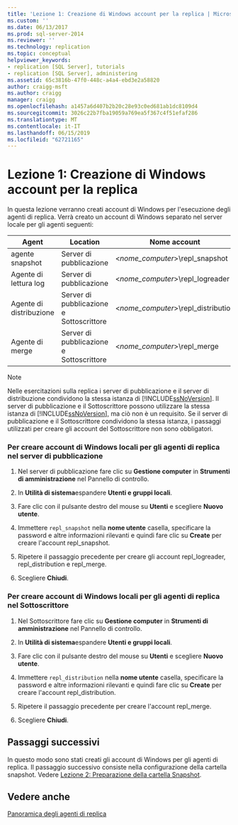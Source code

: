 ```yaml
---
title: 'Lezione 1: Creazione di Windows account per la replica | Microsoft Docs'
ms.custom: ''
ms.date: 06/13/2017
ms.prod: sql-server-2014
ms.reviewer: ''
ms.technology: replication
ms.topic: conceptual
helpviewer_keywords:
- replication [SQL Server], tutorials
- replication [SQL Server], administering
ms.assetid: 65c3816b-47f0-448c-a4a4-ebd3e2a58820
author: craigg-msft
ms.author: craigg
manager: craigg
ms.openlocfilehash: a1457a6d407b2b20c28e93c0ed681ab1dc8109d4
ms.sourcegitcommit: 3026c22b7fba19059a769ea5f367c4f51efaf286
ms.translationtype: MT
ms.contentlocale: it-IT
ms.lasthandoff: 06/15/2019
ms.locfileid: "62721165"
---
```

# <a name="lesson-1-creating-windows-accounts-for-replication"></a>Lezione 1: Creazione di Windows account per la replica
  In questa lezione verranno creati account di Windows per l'esecuzione degli agenti di replica. Verrà creato un account di Windows separato nel server locale per gli agenti seguenti:  
  
|Agent|Location|Nome account|  
|-----------|--------------|------------------|  
|agente snapshot|Server di pubblicazione|\<*nome_computer*>\repl_snapshot|  
|Agente di lettura log|Server di pubblicazione|\<*nome_computer*>\repl_logreader|  
|Agente di distribuzione|Server di pubblicazione e Sottoscrittore|\<*nome_computer*>\repl_distribution|  
|Agente di merge|Server di pubblicazione e Sottoscrittore|\<*nome_computer*>\repl_merge|  
  
> [!NOTE]  
>  Nelle esercitazioni sulla replica i server di pubblicazione e il server di distribuzione condividono la stessa istanza di [!INCLUDE[ssNoVersion](../../includes/ssnoversion-md.md)]. Il server di pubblicazione e il Sottoscrittore possono utilizzare la stessa istanza di [!INCLUDE[ssNoVersion](../../includes/ssnoversion-md.md)], ma ciò non è un requisito. Se il server di pubblicazione e il Sottoscrittore condividono la stessa istanza, i passaggi utilizzati per creare gli account del Sottoscrittore non sono obbligatori.  
  
### <a name="to-create-local-windows-accounts-for-replication-agents-at-the-publisher"></a>Per creare account di Windows locali per gli agenti di replica nel server di pubblicazione  
  
1.  Nel server di pubblicazione fare clic su **Gestione computer** in **Strumenti di amministrazione** nel Pannello di controllo.  
  
2.  In **Utilità di sistema**espandere **Utenti e gruppi locali**.  
  
3.  Fare clic con il pulsante destro del mouse su **Utenti** e scegliere **Nuovo utente**.  
  
4.  Immettere `repl_snapshot` nella **nome utente** casella, specificare la password e altre informazioni rilevanti e quindi fare clic su **Create** per creare l'account repl_snapshot.  
  
5.  Ripetere il passaggio precedente per creare gli account repl_logreader, repl_distribution e repl_merge.  
  
6.  Scegliere **Chiudi**.  
  
### <a name="to-create-local-windows-accounts-for-replication-agents-at-the-subscriber"></a>Per creare account di Windows locali per gli agenti di replica nel Sottoscrittore  
  
1.  Nel Sottoscrittore fare clic su **Gestione computer** in **Strumenti di amministrazione** nel Pannello di controllo.  
  
2.  In **Utilità di sistema**espandere **Utenti e gruppi locali**.  
  
3.  Fare clic con il pulsante destro del mouse su **Utenti** e scegliere **Nuovo utente**.  
  
4.  Immettere `repl_distribution` nella **nome utente** casella, specificare la password e altre informazioni rilevanti e quindi fare clic su **Create** per creare l'account repl_distribution.  
  
5.  Ripetere il passaggio precedente per creare l'account repl_merge.  
  
6.  Scegliere **Chiudi**.  
  
## <a name="next-steps"></a>Passaggi successivi  
 In questo modo sono stati creati gli account di Windows per gli agenti di replica. Il passaggio successivo consiste nella configurazione della cartella snapshot. Vedere [Lezione 2: Preparazione della cartella Snapshot](lesson-2-preparing-the-snapshot-folder.md).  
  
## <a name="see-also"></a>Vedere anche  
 [Panoramica degli agenti di replica](agents/replication-agents-overview.md)  
  
  
